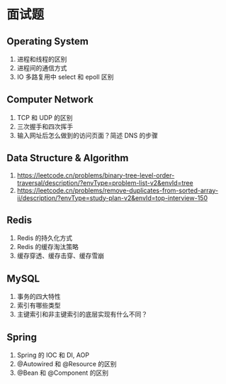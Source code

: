 # 面试题

## Operating System

1. 进程和线程的区别
2. 进程间的通信方式
3. IO 多路复用中 select 和 epoll 区别

## Computer Network

1. TCP 和 UDP 的区别
2. 三次握手和四次挥手
3. 输入网址后怎么做到的访问页面？简述 DNS 的步骤

## Data Structure & Algorithm

1. https://leetcode.cn/problems/binary-tree-level-order-traversal/description/?envType=problem-list-v2&envId=tree
2. https://leetcode.cn/problems/remove-duplicates-from-sorted-array-ii/description/?envType=study-plan-v2&envId=top-interview-150

## Redis

1. Redis 的持久化方式
2. Redis 的缓存淘汰策略
3. 缓存穿透、缓存击穿、缓存雪崩

## MySQL

1. 事务的四大特性
2. 索引有哪些类型
3. 主键索引和非主键索引的底层实现有什么不同？

## Spring

1. Spring 的 IOC 和 DI, AOP
2. @Autowired 和 @Resource 的区别
3. @Bean 和 @Component 的区别
